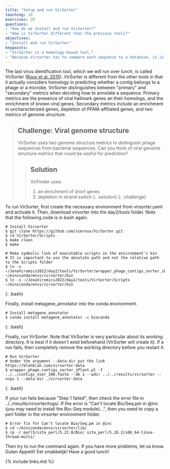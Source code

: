 ```yaml
---
title: "Setup and run VirSorter"
teaching: 10
exercises: 20
questions:
- "How do we install and run VirSorter?"
- "How is VirSorter different than the previous tools?" 
objectives:
- "Install and run VirSorter"
keypoints:
- "VirSorter is a homology-based tool."
- "Because Virsorter has to compare each sequence to a database, it is slower that many other tools."
---
```


The last virus identification tool, which we will run over lunch, is called VirSorter ([Roux et al. 2015](https://peerj.com/articles/985/)). VirSorter is different from the other tools in that it actually considers homology in predicting whether a contig belongs to a phage or a microbe. VirSorter distinguishes between "primary" and "secondary" metrics when deciding how to annotate a sequence. Primary metrics are the presence of viral hallmark genes an their homologs, and the enrichment of known viral genes. Secondary metrics include an enrichment in uncharacterized genes, depletion of PFAM-affiliated genes, and two metrics of genome structure.



> ## Challenge: Viral genome structure
> VirSorter uses two genome structure metrics to distinguish phage sequences from bacterial sequences. Can you think of viral genome structure metrics that could be useful for prediction?
>
>
> > ## Solution
> > VirFinder uses:
> > 1. an enrichment of short genes
> > 2. depletion in strand switch
> {: .solution}
{: .challenge}

To run VirSorter, first create the necessary environment from virsorter.yaml and activate it. Then, download virsorter into the day2/tools folder.
Note that the following code is in bash again.

~~~
# Install Virsorter
$ git clone https://github.com/simroux/VirSorter.git
$ cd VirSorter/Scripts
$ make clean
$ make

# Make symbolic link of executable scripts in the environment's bin
# It is important to use the absolute path and not the relative path to the Scripts folder
$ ln -s ~/JenaViromics2022/day2/tools/VirSorter/wrapper_phage_contigs_sorter_iPlant.pl ~/miniconda/envs/virsorter/bin
$ ln -s ~/JenaViromics2022/day2/tools/VirSorter/Scripts ~/miniconda/envs/virsorter/bin

~~~
{: .bash}

Finally, install metagene_annotator into the conda environment.

~~~
# Install metagene_annotator
$ conda install metagene_annotator -c bioconda
~~~
{: .bash}


Finally, run VirSorter. Note that VirSorter is very particular about its working directory. It is best if it doesn't exist beforehand (VirSorter will create it). If a run fails, then completely remove the working directory before you restart it.

~~~
# Run VirSorter
# Under the argument --data-dir put the link https://blahblah.com/virsorter-data
$ wrapper_phage_contigs_sorter_iPlant.pl -f ../../contigs_over_200.fasta --db 1 --wdir ../../results/virsorter --ncpu 1 --data-dir ./virsorter-data
~~~
{: .bash}


If your run fails because "Step 1 failed", then check the error file in ../../results/virsorter/logs/. If the error is "Can't locate Bio/Seq.pm in @inc (you may need to install the Bio::Seq module)...", then you need to copy a perl folder in the virsorter environment folder.

~~~
# Error fix for Can't locate Bio/Seq.pm in @inc
$ cd ~/miniconda/envs/virsorter/lib/
$ cp -r perl5/site_perl/5.22.0/Bio/ site_perl/5.26.2/x86_64-linux-thread-multi/
~~~

Then try to run the command again. If you have more problems, let us know.
Guten Appetit! Eet smakkelijk! Have a good lunch!



{% include links.md %}
